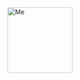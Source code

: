 <img src="https://your-image.png" alt="Me" width="150" style="border: 5px solid transparent; border-image: url('https://your-border-gif.gif') 30 round; border-radius: 10px;">


